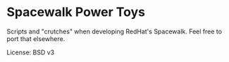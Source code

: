 Spacewalk Power Toys
====================

Scripts and "crutches" when developing RedHat's Spacewalk.
Feel free to port that elsewhere.

License: BSD v3
